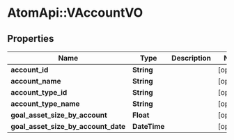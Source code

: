 # AtomApi::VAccountVO

## Properties
Name | Type | Description | Notes
------------ | ------------- | ------------- | -------------
**account_id** | **String** |  | [optional] 
**account_name** | **String** |  | [optional] 
**account_type_id** | **String** |  | [optional] 
**account_type_name** | **String** |  | [optional] 
**goal_asset_size_by_account** | **Float** |  | [optional] 
**goal_asset_size_by_account_date** | **DateTime** |  | [optional] 


